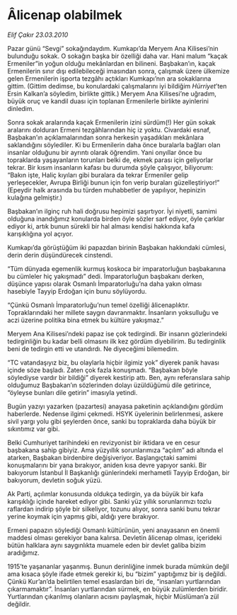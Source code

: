 # Âlicenap olabilmek

*Elif Çakır 23.03.2010*

<div class="yazi"><p>Pazar günü “Sevgi” sokağındaydım. Kumkapı’da Meryem Ana Kilisesi’nin bulunduğu sokak. O sokağın başka bir özelliği daha var. Hani malum “kaçak Ermeniler”in yoğun olduğu mekânlardan en bilineni. Başbakan’ın, kaçak Ermenilerin sınır dışı edilebileceği imasından sonra, çalışmak üzere ülkemize gelen Ermenilerin işporta tezgâhı açtıkları Kumkapı’nın ara sokaklarına gittim. (Gittim dedimse, bu konulardaki çalışmalarını iyi bildiğim <i>Hürriyet</i>’ten Ersin Kalkan’a söyledim, birlikte gittik.) Meryem Ana Kilisesi’ne uğradım, büyük oruç ve kandil duası için toplanan Ermenilerle birlikte ayinlerini dinledim.</p>
<p>Sonra sokak aralarında kaçak Ermenilerin izini sürdüm(!) Her gün sokak aralarını dolduran Ermeni tezgâhlarından hiç iz yoktu. Civardaki esnaf, Başbakan’ın açıklamalarından sonra herkesin yaşadıkları mekânlara saklandığını söylediler. Ki bu Ermenilerin daha önce buralarla bağları olan insanlar olduğunu bir ayrıntı olarak öğrendim. Yani onyıllar önce bu topraklarda yaşayanların torunları belki de, ekmek parası için geliyorlar tekrar. Bir kısım insanların kafası bu durumda şöyle çalışıyor, biliyorum: “Bakın işte, Haliç kıyıları gibi buralara da tekrar Ermeniler gelip yerleşecekler, Avrupa Birliği bunun için fon verip buraları güzelleştiriyor!” (Epeydir halk arasında bu türden muhabbetler de yapılıyor, hepinizin kulağına gelmiştir.)</p>
<p>Başbakan’ın ilginç ruh hali doğrusu hepimizi şaşırtıyor. İyi niyetli, samimi olduğuna inandığımız konularda birden öyle sözler sarf ediyor, öyle çarklar ediyor ki, artık bunun sürekli bir hal alması kendisi hakkında kafa karışıklığına yol açıyor.</p>
<p>Kumkapı’da görüştüğüm iki papazdan birinin Başbakan hakkındaki cümlesi, derin derin düşündürecek cinstendi.</p>
<p>“Tüm dünyada egemenlik kurmuş koskoca bir imparatorluğun başbakanına bu cümleler hiç yakışmadı” dedi. İmparatorluğun başbakanı derken, düşünce yapısı olarak Osmanlı İmparatorluğu’na daha yakın olması hasebiyle Tayyip Erdoğan için bunu söylüyordu. </p>
<p>“Çünkü Osmanlı İmparatorluğu’nun temel özelliği âlicenaplıktır. Topraklarındaki her millete saygın davranmaktır. İnsanların yoksulluğu ve aczi üzerine politika bina etmek bu kültüre yakışmaz.”</p>
<p>Meryem Ana Kilisesi’ndeki papaz ise çok tedirgindi. Bir insanın gözlerindeki tedirginliğin bu kadar belli olmasını ilk kez gördüm diyebilirim. Bu tedirginlik beni de tedirgin etti ve utandırdı. Ne diyeceğimi bilemedim.</p>
<p>“TC vatandaşıyız biz, bu olaylarla hiçbir ilgimiz yok” diyerek panik havası içinde söze başladı. Zaten çok fazla konuşmadı. “Başbakan böyle söylediyse vardır bir bildiği” diyerek kestirip attı. Ben, aynı referanslara sahip olduğumuz Başbakan’ın sözlerinden dolayı üzüldüğümü dile getirince, “öyleyse bunları dile getirin” imasıyla yetindi.</p>
<p>Bugün yazıyı yazarken (pazartesi) anayasa paketinin açıklandığını gördüm haberlerde. Nedense ilgimi çekmedi. HSYK üyelerinin belirlenmesi, askere sivil yargı yolu gibi şeylerden önce, sanki bu topraklarda daha büyük bir sıkıntımız var gibi. </p>
<p>Belki Cumhuriyet tarihindeki en revizyonist bir iktidara ve en cesur başbakana sahip gibiyiz. Ama yüzyıllık sorunlarımıza “açılım” adı altında el atarken, Başbakan birdenbire değişiveriyor. Başlangıçtaki samimi konuşmalarını bir yana bırakıyor, aniden kısa devre yapıyor sanki. Bir bakıyorum İstanbul İl Başkanlığı günlerindeki merhametli Tayyip Erdoğan, bir bakıyorum, devletin soğuk yüzü.</p>
<p>Ak Parti, açılımlar konusunda oldukça tedirgin, ya da büyük bir kafa karışıklığı içinde hareket ediyor gibi. Sanki yüz yıllık sorunlarımızı tozlu raflardan indirip şöyle bir silkeliyor, tozunu alıyor, sonra sanki bunu tekrar yerine koymak için yapmış gibi, aldığı yere bırakıyor.</p>
<p>Ermeni papazın söylediği Osmanlı kültürünün, yeni anayasanın en önemli maddesi olması gerekiyor bana kalırsa. Devletin âlicenap olması, içerideki bütün halklara aynı saygınlıkta muamele eden bir devlet galiba bizim aradığımız.</p>
<p>1915’te yaşananlar yaşanmış. Bunun derinliğine inmek burada mümkün değil ama kısaca şöyle ifade etmek gerekir ki, bu “bizim” yaptığımız bir iş değildi. Çünkü Kur’an’da belirtilen temel esaslardan biri de, “insanları yurtlarından çıkarmamaktır”. İnsanları yurtlarından sürmek, en büyük zulümlerden biridir. Yurtlarından çıkarılmış olanların acısını paylaşmak, hiçbir Müslüman’a zül değildir.</p></div>
